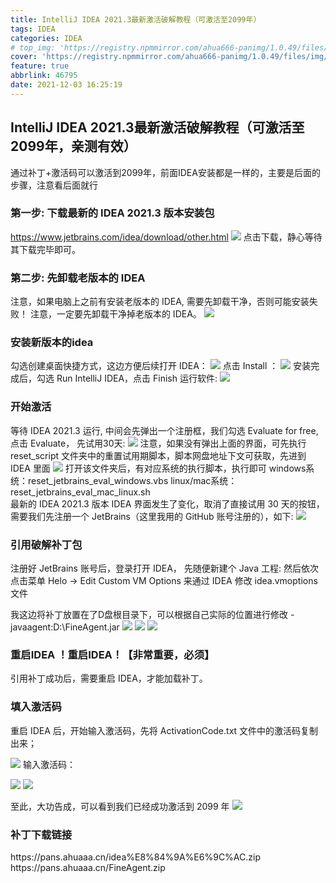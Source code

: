 ```yaml
---
title: IntelliJ IDEA 2021.3最新激活破解教程（可激活至2099年）
tags: IDEA
categories: IDEA
# top_img: 'https://registry.npmmirror.com/ahua666-panimg/1.0.49/files/img/idea-edu.svg'
cover: 'https://registry.npmmirror.com/ahua666-panimg/1.0.49/files/img/idea-edu.svg'
feature: true
abbrlink: 46795
date: 2021-12-03 16:25:19
---
```

## IntelliJ IDEA 2021.3最新激活破解教程（可激活至2099年，亲测有效）
通过补丁+激活码可以激活到2099年，前面IDEA安装都是一样的，主要是后面的步骤，注意看后面就行
### 第一步: 下载最新的 IDEA 2021.3 版本安装包 
https://www.jetbrains.com/idea/download/other.html
![](https://img.chajianxw.com/chajian/163836642269812)
点击下载，静心等待其下载完毕即可。

### 第二步: 先卸载老版本的 IDEA
注意，如果电脑上之前有安装老版本的 IDEA, 需要先卸载干净，否则可能安装失败！
注意，一定要先卸载干净掉老版本的 IDEA。
![](https://www.cxybug.com/exception/1616142110243.jpg)
### 安装新版本的idea
勾选创建桌面快捷方式，这边方便后续打开 IDEA：
![](https://www.cxybug.com/chezai-music/163195006724735)
点击 Install ：
![](https://www.cxybug.com/exception/161227515963842.jpg)
安装完成后，勾选 Run IntelliJ IDEA，点击 Finish 运行软件:
![](https://www.cxybug.com/exception/161227518784184.jpg)
### 开始激活
等待 IDEA 2021.3 运行, 中间会先弹出一个注册框，我们勾选 Evaluate for free, 点击 Evaluate， 先试用30天:
![](https://www.cxybug.com/exception/1616141581896.jpg)
注意，如果没有弹出上面的界面，可先执行 reset_script 文件夹中的重置试用期脚本，脚本网盘地址下文可获取，先进到 IDEA 里面
![](https://www.cxybug.com/chezai-music/163391990284613)
打开该文件夹后，有对应系统的执行脚本，执行即可
    windows系统：reset_jetbrains_eval_windows.vbs
    linux/mac系统：reset_jetbrains_eval_mac_linux.sh  
最新的 IDEA 2021.3 版本 IDEA 界面发生了变化，取消了直接试用 30 天的按钮，需要我们先注册一个 JetBrains（这里我用的 GitHub 账号注册的），如下:
  ![](https://www.cxybug.com/chezai-music/163478460671672)
### 引用破解补丁包
注册好 JetBrains 账号后，登录打开 IDEA， 先随便新建个 Java 工程:
然后依次点击菜单 Helo -> Edit Custom VM Options 来通过 IDEA 修改 idea.vmoptions 文件

 我这边将补丁放置在了D盘根目录下，可以根据自己实际的位置进行修改
-javaagent:D:\\FineAgent.jar
![](https://www.cxybug.com/chezai-music/163394013072640)
![](https://www.cxybug.com/chezai-music/163393935166313)
![](https://www.cxybug.com/chezai-music/163393951275073)
### 重启IDEA ！重启IDEA！【非常重要，必须】
引用补丁成功后，需要重启 IDEA，才能加载补丁。

### 填入激活码
重启 IDEA 后，开始输入激活码，先将 ActivationCode.txt 文件中的激活码复制出来；

![](https://www.cxybug.com/chezai-music/163394034905225)
输入激活码：

![](https://www.cxybug.com/chezai-music/163464268443693)
![](https://www.cxybug.com/chezai-music/163464268443693)

至此，大功告成，可以看到我们已经成功激活到 2099 年
![](https://img.chajianxw.com/chajian/163836526789642)
### 补丁下载链接
<div class="btn-center">
https://pans.ahuaaa.cn/idea%E8%84%9A%E6%9C%AC.zip
https://pans.ahuaaa.cn/FineAgent.zip
</div>
